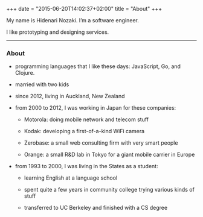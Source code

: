 +++
date = "2015-06-20T14:02:37+02:00"
title = "About"
+++

My name is Hidenari Nozaki. I’m a software engineer.

I like prototyping and designing services.

***

### About

- programming languages that I like these days: JavaScript, Go, and Clojure.

- married with two kids

- since 2012, living in Auckland, New Zealand

- from 2000 to 2012, I was working in Japan for these companies:

    - Motorola: doing mobile network and telecom stuff

    - Kodak: developing a first-of-a-kind WiFi camera

    - Zerobase: a small web consulting firm with very smart people

    - Orange: a small R&D lab in Tokyo for a giant mobile carrier in Europe

- from 1993 to 2000, I was living in the States as a student:

    - learning English at a language school

    - spent quite a few years in community college trying various kinds of stuff
    
    - transferred to UC Berkeley and finished with a CS degree

